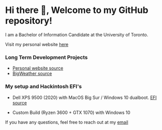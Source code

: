 # Hi there 👋, Welcome to my GitHub repository!

I am a Bachelor of Information Candidate at the University of Toronto. 

Visit my personal website [here](https://www.billthan.ca)

### Long Term Development Projects

* [Personal website source](https://www.github.com/billthan/billthan)  
* [BigWeather source](https://www.github.com/billthan/BigWeather)  


### My setup and Hackintosh EFI's

* Dell XPS 9500 (2020) with MacOS Big Sur / Windows 10 dualboot. [EFI source](https://github.com/billthan/XPS9500-MacOS-BigSur-OC)  

* Custom Build (Ryzen 3600 + GTX 1070) with Windows 10


If you have any questions, feel free to reach out at my [email](mailto:billthan@live.ca)
